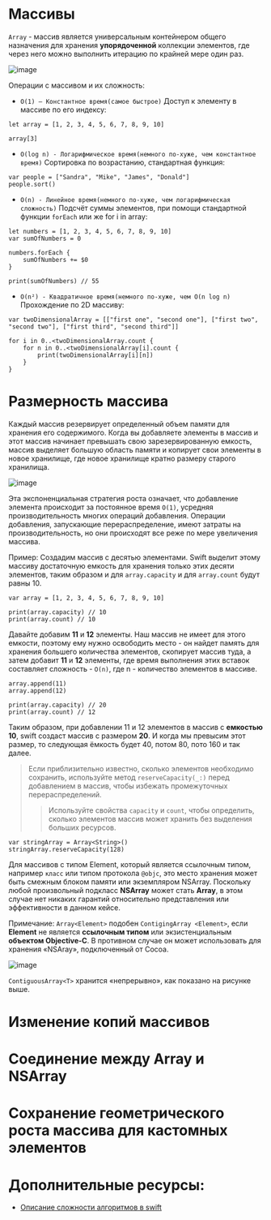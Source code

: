 # Массивы
`Array` - массив является универсальным контейнером общего назначения для хранения **упорядоченной** коллекции элементов, 
где через него можно выполнить итерацию по крайней мере один раз.

![image](https://user-images.githubusercontent.com/47610132/168491765-bc2d24e5-6ba5-47b6-adae-f7cc1d6b0544.png)

Операции с массивом и их сложность:
  - `O(1) — Константное время(самое быстрое)` Доступ к элементу в массиве по его индексу:
```
let array = [1, 2, 3, 4, 5, 6, 7, 8, 9, 10]

array[3]
```
  - `O(log n) - Логарифмическое время(немного по-хуже, чем константное время)` Сортировка по возрастанию, стандартная функция:
```
var people = ["Sandra", "Mike", "James", "Donald"]
people.sort()
```
  - `O(n) - Линейное время(немного по-хуже, чем логарифмическая сложность)` Подсчёт суммы элементов, при помощи стандартной функции `forEach` или же for i in array:
```
let numbers = [1, 2, 3, 4, 5, 6, 7, 8, 9, 10]
var sumOfNumbers = 0

numbers.forEach {
    sumOfNumbers += $0
}

print(sumOfNumbers) // 55
```
  - `O(n²) - Квадратичное время(немного по-хуже, чем O(n log n)` Прохождение по 2D массиву:
```
var twoDimensionalArray = [["first one", "second one"], ["first two", "second two"], ["first third", "second third"]]

for i in 0..<twoDimensionalArray.count {
    for n in 0..<twoDimensionalArray[i].count {
        print(twoDimensionalArray[i][n])
    }
}
```

# Размерность массива
Каждый массив резервирует определенный объем памяти для хранения его содержимого. 
Когда вы добавляете элементы в массив и этот массив начинает превышать свою зарезервированную емкость, массив выделяет большую область памяти 
и копирует свои элементы в новое хранилище, где новое хранилище кратно размеру старого хранилища.

![image](https://user-images.githubusercontent.com/47610132/168482804-e961d8fe-bf1c-44d6-aca6-b4e37ea8a1a2.png)

Эта экспоненциальная стратегия роста означает, что добавление элемента происходит за постоянное время `O(1)`, усредняя производительность многих операций добавления. 
Операции добавления, запускающие перераспределение, имеют затраты на производительность, но они происходят все реже по мере увеличения массива.

Пример:
Создадим массив с десятью элементами. Swift выделит этому массиву достаточную емкость для хранения только этих десяти элементов,
таким образом и для `array.capacity` и для `array.count` будут равны 10.

```
var array = [1, 2, 3, 4, 5, 6, 7, 8, 9, 10]

print(array.capacity) // 10
print(array.count) // 10
```
Давайте добавим **11** и **12** элементы. Наш массив не имеет для этого емкости, поэтому ему нужно освободить место - он найдет память для хранения большего 
количества элементов, скопирует массив туда, а затем добавит **11** и **12** элементы, где время выполнения этих вставок составляет сложность - `O(n)`, где n - количество элементов в массиве.

```
array.append(11)
array.append(12)

print(array.capacity) // 20
print(array.count) // 12
```

Таким образом, при добавлении 11 и 12 элементов в массив с **емкостью 10**, swift создаст массив с размером **20**. 
И когда мы превысим этот размер, то следующая ёмкость будет 40, потом 80, пото 160 и так далее.

> Если приблизительно известно, сколько элементов необходимо сохранить, используйте метод `reserveCapacity(_:)` перед добавлением в массив, 
чтобы избежать промежуточных перераспределений.
>> Используйте свойства `capacity` и `count`, чтобы определить, сколько элементов массив может хранить без выделения больших ресурсов.

```
var stringArray = Array<String>()
stringArray.reserveCapacity(128)
```

Для массивов с типом Element, который является ссылочным типом, например `класс` или типом протокола `@objc`, 
это место хранения может быть смежным блоком памяти или экземпляром NSArray.
Поскольку любой произвольный подкласс **NSArray** может стать **Array**, в этом случае нет никаких гарантий относительно представления или эффективности в данном кейсе.

Примечание:
`Array<Element>` подобен `ContigingArray <Element>`, если **Element** не является **ссылочным типом** или экзистенциальным **объектом Objective-C**.
В противном случае он может использовать для хранения «NSAray», подключенный от Cocoa.

![image](https://user-images.githubusercontent.com/47610132/168491933-cb4cfbfe-07fd-434d-a292-99fddba40418.png)

`ContiguousArray<T>` хранится «непрерывно», как показано на рисунке выше.

# Изменение копий массивов

# Соединение между Array и NSArray

# Сохранение геометрического роста массива для кастомных элементов

# Дополнительные ресурсы:
 - [Описание сложности алгоритмов в swift](https://github.com/raywenderlich/swift-algorithm-club/blob/master/Big-O%20Notation.markdown)
